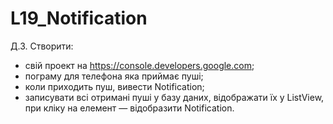 # L19_Notification
Д.З. Створити:
- свій проект на https://console.developers.google.com;
- пограму для телефона яка приймає пуші;
- коли приходить пуш, вивести Notification;
- записувати всі отримані пуші у базу даних, відображати їх у ListView, при кліку на елемент — відобразити    Notification.
